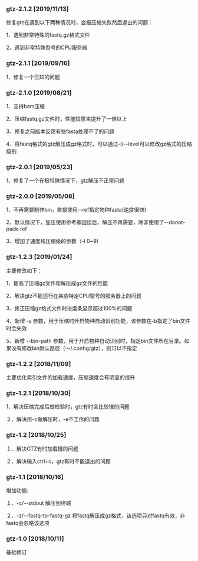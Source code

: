 ### gtz-2.1.2 [2019/11/13]

修复gtz在遇到以下两种情况时，会报压缩失败然后退出的问题：

1、遇到非常特殊的fastq.gz格式文件

2、遇到非常特殊型号的CPU服务器

### gtz-2.1.1 [2019/09/16]

1、修复一个已知的问题

### gtz-2.1.0 [2019/08/21]

1、支持bam压缩

2、压缩fastq.gz文件时，性能较原来提升了一倍以上

3、修复之前版本反馈有些fasta处理不了的问题

4、将fastq格式的gtz解压成gz格式时，可以通过-l/--level可以修改gz格式的压缩级别

### gtz-2.0.1 [2019/05/23]

1、修复了一个在极特殊情况下，gtz解压不正常问题


### gtz-2.0.0 [2019/05/08]

1、不再需要制作bin，直接使用--ref指定物种fasta(速度很快)

2、默认情况下，加压使用参考基因组后，解压不再需要，除非使用了--donot-pack-ref

3、增加了速度和压缩级的参数（-l 0~9)


### gtz-1.2.3 [2019/01/24]

主要修改如下：

1、提高了压缩gz文件和解压成gz文件的性能

2、解决gtz不能运行在某些特定CPU型号的服务器上的问题

3、修正压缩gz格式文件时进度条显示超过100%的问题

4、新增 -s 参数，用于压缩时开启物种自动识别功能，该参数在-b指定了bin文件时会失效

5、新增 --bin-path 参数，用于开启物种自动识别时，指定bin文件所在目录。如果没有修改bin默认路径（～/.config/gtz），则可以不指定


### gtz-1.2.2 [2018/11/09]

主要优化索引文件的加载速度，压缩速度会有明显的提升


### gtz-1.2.1 [2018/10/30]

1、解决压缩完成后做校验时，gtz有时会比较慢的问题

２、解决用-c做解压时，-e不工作的问题


### gtz-1.2 [2018/10/25]

１、解决GTZ有时加载慢的问题

２、解决输入ctrl+c，gtz有时不能退出的问题


### gtz-1.1 [2018/10/16]

增加功能:

１、-c/--stdout 解压到终端

２、-z/--fastq-to-fastq-gz 将fastq解压成gz格式，该选项只对fastq有效，非fastq会忽略该选项


### gtz-1.0 [2018/10/11]

基础修订
